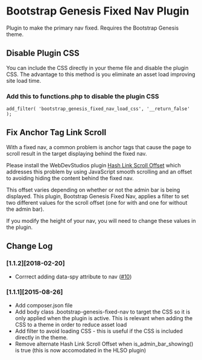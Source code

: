 Bootstrap Genesis Fixed Nav Plugin
==================================

Plugin to make the primary nav fixed.  Requires the Bootstrap Genesis theme.

Disable Plugin CSS
--------------------------

You can include the CSS directly in your theme file and disable the plugin CSS.
The advantage to this method is you eliminate an asset load improving site
load time.

### Add this to functions.php to disable the plugin CSS

```
add_filter( 'bootstrap_genesis_fixed_nav_load_css', '__return_false' );
```

Fix Anchor Tag Link Scroll
--------------------------

With a fixed nav, a common problem is anchor tags that cause the page to
scroll result in the target displaying behind the fixed nav.

Please install the WebDevStudios plugin
[Hash Link Scroll Offset](https://github.com/WebDevStudios/Hash-Link-Scroll-Offset)
which addresses this problem by using JavaScript smooth scrolling and
an offset to avoiding hiding the content behind the fixed nav.

This offset varies depending on whether or not the admin bar is being displayed.
This plugin, Bootstrap Genesis Fixed Nav, applies a filter to set two different
values for the scroll offset (one for with and one for without the admin bar).

If you modify the height of your nav, you will need to change these values
in the plugin.

Change Log
--------------------------

### [1.1.2][2018-02-20]
- Corrrect adding data-spy attribute to nav ([#10](https://github.com/salcode/bootstrap-genesis-fixed-nav/issues/10))

### [1.1.1][2015-08-26]
- Add composer.json file
- Add body class .bootstrap-genesis-fixed-nav to target the CSS so it is only
applied when the plugin is active. This is relevant when adding the CSS to a
theme in order to reduce asset load
- Add filter to avoid loading CSS - this is useful if the CSS is included
directly in the theme.
- Remove alternate Hash Link Scroll Offset when is_admin_bar_showing() is
true (this is now accomodated in the HLSO plugin)


